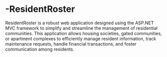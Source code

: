 # -ResidentRoster
ResidentRoster is a robust web application designed using the ASP.NET MVC framework to simplify and streamline the management of residential communities.
This application allows housing societies, gated communities, or apartment complexes to efficiently manage resident information, track maintenance requests, handle financial transactions, and foster communication among residents.
